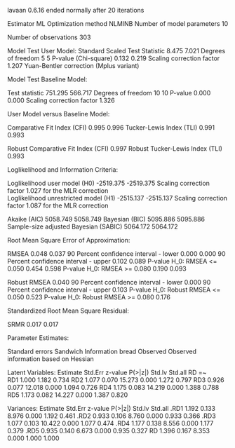 lavaan 0.6.16 ended normally after 20 iterations

  Estimator                                         ML
  Optimization method                           NLMINB
  Number of model parameters                        10

  Number of observations                           303

Model Test User Model:
                                              Standard      Scaled
  Test Statistic                                 8.475       7.021
  Degrees of freedom                                 5           5
  P-value (Chi-square)                           0.132       0.219
  Scaling correction factor                                  1.207
    Yuan-Bentler correction (Mplus variant)                       

Model Test Baseline Model:

  Test statistic                               751.295     566.717
  Degrees of freedom                                10          10
  P-value                                        0.000       0.000
  Scaling correction factor                                  1.326

User Model versus Baseline Model:

  Comparative Fit Index (CFI)                    0.995       0.996
  Tucker-Lewis Index (TLI)                       0.991       0.993
                                                                  
  Robust Comparative Fit Index (CFI)                         0.997
  Robust Tucker-Lewis Index (TLI)                            0.993

Loglikelihood and Information Criteria:

  Loglikelihood user model (H0)              -2519.375   -2519.375
  Scaling correction factor                                  1.027
      for the MLR correction                                      
  Loglikelihood unrestricted model (H1)      -2515.137   -2515.137
  Scaling correction factor                                  1.087
      for the MLR correction                                      
                                                                  
  Akaike (AIC)                                5058.749    5058.749
  Bayesian (BIC)                              5095.886    5095.886
  Sample-size adjusted Bayesian (SABIC)       5064.172    5064.172

Root Mean Square Error of Approximation:

  RMSEA                                          0.048       0.037
  90 Percent confidence interval - lower         0.000       0.000
  90 Percent confidence interval - upper         0.102       0.089
  P-value H_0: RMSEA <= 0.050                    0.454       0.598
  P-value H_0: RMSEA >= 0.080                    0.190       0.093
                                                                  
  Robust RMSEA                                               0.040
  90 Percent confidence interval - lower                     0.000
  90 Percent confidence interval - upper                     0.103
  P-value H_0: Robust RMSEA <= 0.050                         0.523
  P-value H_0: Robust RMSEA >= 0.080                         0.176

Standardized Root Mean Square Residual:

  SRMR                                           0.017       0.017

Parameter Estimates:

  Standard errors                             Sandwich
  Information bread                           Observed
  Observed information based on                Hessian

Latent Variables:
                   Estimate  Std.Err  z-value  P(>|z|)   Std.lv  Std.all
  RD =~                                                                 
    RD1               1.000                               1.182    0.734
    RD2               1.077    0.070   15.273    0.000    1.272    0.797
    RD3               0.926    0.077   12.018    0.000    1.094    0.726
    RD4               1.175    0.083   14.219    0.000    1.388    0.788
    RD5               1.173    0.082   14.227    0.000    1.387    0.820

Variances:
                   Estimate  Std.Err  z-value  P(>|z|)   Std.lv  Std.all
   .RD1               1.192    0.133    8.976    0.000    1.192    0.461
   .RD2               0.933    0.106    8.760    0.000    0.933    0.366
   .RD3               1.077    0.103   10.422    0.000    1.077    0.474
   .RD4               1.177    0.138    8.556    0.000    1.177    0.379
   .RD5               0.935    0.140    6.673    0.000    0.935    0.327
    RD                1.396    0.167    8.353    0.000    1.000    1.000

